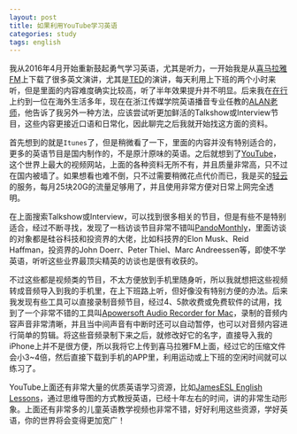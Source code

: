 ```yaml
---
layout: post
title: 如果利用YouTube学习英语
categories: study
tags: english
---
```


我从2016年4月开始重新鼓起勇气学习英语，尤其是听力，一开始我是从[喜马拉雅FM](http://www.ximalaya.com/explore/)上下载了很多英文演讲，尤其是[TED](https://www.ted.com/)的演讲，每天利用上下班的两个小时来听，但是里面的内容难度确实比较高，听了半年效果提升并不明显。后来我在[在行](http://www.zaih.com/)上约到一位在海外生活多年，现在在浙江传媒学院英语播音专业任教的[ALAN老师](http://www.zaih.com/mentor/84821504/topic/29867081/)，他告诉了我另外一种方法，应该尝试听更加鲜活的Talkshow或Interview节目，这些内容更接近口语和日常化，因此聊完之后我就开始找这方面的资料。

首先想到的就是`Itunes`了，但是稍微看了一下，里面的内容并没有特别适合的，更多的英语节目是国内制作的，不是原汁原味的英语。之后就想到了[YouTube](https://www.youtube.com)，这个世界上最大的视频网站，上面的各种资料无所不有，并且质量非常高，只不过在国内被墙了。如果想看也难不倒，只不过需要稍微花点代价而已，我是买的[轻云](https://theqingyun.net/)的服务，每月25块20G的流量足够用了，并且使用非常方便对日常上网完全透明。

在上面搜索Talkshow或Interview，可以找到很多相关的节目，但是有些不是特别适合，经过不断寻找，发现了一档访谈节目非常不错叫[PandoMonthly](https://www.youtube.com/channel/UCgHogDu1ewdkkWZjfKIuKXQ)，里面访谈的对象都是硅谷科技和投资界的大佬，比如科技界的Elon Musk、Reid Haffman，投资界的John Doerr、Peter Thiel、Marc Andreessen等，即使不学英语，听听这些业界最顶尖精英的访谈也是很有收获的。

不过这些都是视频类的节目，不太方便放到手机里随身听，所以我就想把这些视频转成音频导入到我的手机里，在上下班路上听，但好像没有特别方便的办法。后来我发现有些工具可以直接录制音频节目，经过4、5款收费或免费软件的试用，找到了一个非常不错的工具叫[Apowersoft Audio Recorder for Mac](https://www.apowersoft.com/mac-audio-recorder)，录制的音频内容声音非常清晰，并且当中间声音有中断时还可以自动暂停，也可以对音频内容进行简单的剪辑。将这些音频录制下来之后，就修改好它的名字，直接导入我的iPhone上并不是很方便，所以我将它上传到喜马拉雅FM上面，经过它的压缩文件会小3~4倍，然后直接下载到手机的APP里，利用运动或上下班的空闲时间就可以练习了。

YouTube上面还有非常大量的优质英语学习资源，比如[JamesESL English Lessons](https://www.youtube.com/user/JamesESL)，通过思维导图的方式教授英语，已经十年左右的时间，讲的非常生动形象。上面还有非常多的儿童英语教学视频也非常不错，好好利用这些资源，学好英语，你的世界将会变得更加宽广！

